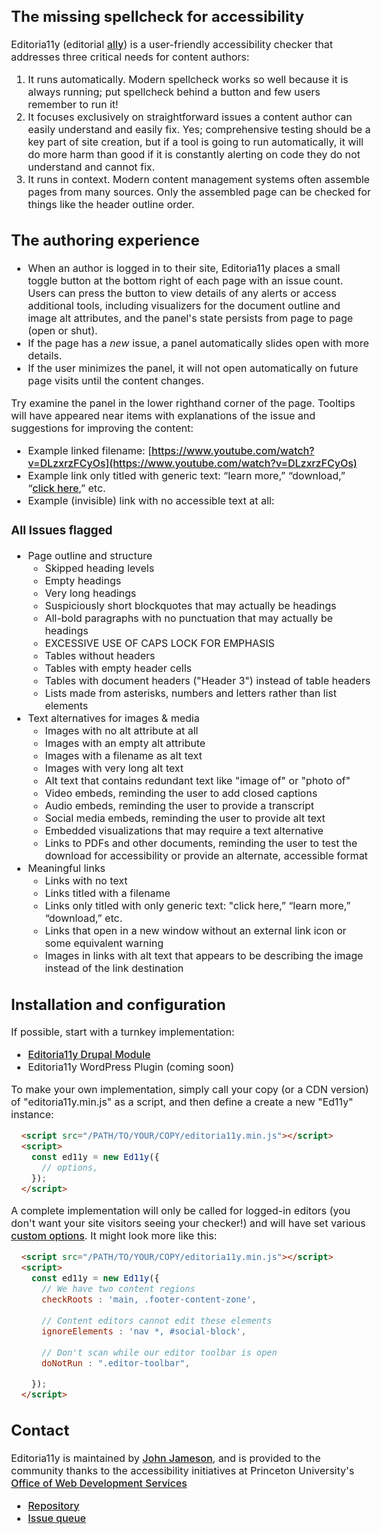 ## The missing spellcheck for accessibility
Editoria11y (editorial [ally](https://www.a11yproject.com/)) is a user-friendly accessibility checker that addresses three critical needs for content authors:

1. It runs automatically. Modern spellcheck works so well because it is always running; put spellcheck behind a button and few users remember to run it!
1. It focuses exclusively on straightforward issues a content author can easily understand and easily fix. Yes; comprehensive testing should be a key part of site creation, but if a tool is going to run automatically, it will do more harm than good if it is constantly alerting on code they do not understand and cannot fix.
1. It runs in context. Modern content management systems often assemble pages from many sources. Only the assembled page can be checked for things like the header outline order.

## The authoring experience
* When an author is logged in to their site, Editoria11y places a small toggle button at the bottom right of each page with an issue count. Users can press the button to view details of any alerts or access additional tools, including visualizers for the document outline and image alt attributes, and the panel's state persists from page to page (open or shut).
* If the page has a *new* issue, a panel automatically slides open with more details.
* If the user minimizes the panel, it will not open automatically on future page visits until the content changes.

Try examine the panel in the lower righthand corner of the page. Tooltips will have appeared near items with explanations of the issue and suggestions for improving the content:

* Example linked filename: [https://www.youtube.com/watch?v=DLzxrzFCyOs](https://www.youtube.com/watch?v=DLzxrzFCyOs)
* Example link only titled with generic text: “learn more,” “download,” “[click here](https://www.youtube.com/watch?v=DLzxrzFCyOs),” etc.
* Example (invisible) link with no accessible text at all: <a href="https://www.youtube.com/watch?v=DLzxrzFCyOs"></a>


### All Issues flagged
* Page outline and structure
  * Skipped heading levels
  * Empty headings
  * Very long headings
  * Suspiciously short blockquotes that may actually be headings
  * All-bold paragraphs with no punctuation that may actually be headings
  * EXCESSIVE USE OF CAPS LOCK FOR EMPHASIS
  * Tables without headers
  * Tables with empty header cells
  * Tables with document headers ("Header 3") instead of table headers 
  * Lists made from asterisks, numbers and letters rather than list elements
* Text alternatives for images &amp; media
  * Images with no alt attribute at all
  * Images with an empty alt attribute
  * Images with a filename as alt text
  * Images with very long alt text
  * Alt text that contains redundant text like "image of" or "photo of"
  * Video embeds, reminding the user to add closed captions
  * Audio embeds, reminding the user to provide a transcript
  * Social media embeds, reminding the user to provide alt text
  * Embedded visualizations that may require a text alternative
  * Links to PDFs and other documents, reminding the user to test the download for accessibility or provide an alternate, accessible format
* Meaningful links
  * Links with no text
  * Links titled with a filename
  * Links only titled with only generic text: "click here,” “learn more,” “download,” etc.
  * Links that open in a new window without an external link icon or some equivalent warning
  * Images in links with alt text that appears to be describing the image instead of the link destination

## Installation and configuration

If possible, start with a turnkey implementation:
* [Editoria11y Drupal Module](https://www.drupal.org/project/editoria11y)
* Editoria11y WordPress Plugin (coming soon) 

To make your own implementation, simply call your copy (or a CDN version) of "editoria11y.min.js" as a script, and then define a create a new "Ed11y" instance:

```html
  <script src="/PATH/TO/YOUR/COPY/editoria11y.min.js"></script>
  <script>
    const ed11y = new Ed11y({
      // options,
    });           
  </script>
 ```

A complete implementation will only be called for logged-in editors (you don't want your site visitors seeing your checker!) and will have set various [custom options](https://github.com/itmaybejj/editoria11y/blob/main/js/ed11y.js#L9). It might look more like this:

```html
  <script src="/PATH/TO/YOUR/COPY/editoria11y.min.js"></script>
  <script>
    const ed11y = new Ed11y({
      // We have two content regions
      checkRoots : 'main, .footer-content-zone',
            
      // Content editors cannot edit these elements
      ignoreElements : 'nav *, #social-block',
      
      // Don't scan while our editor toolbar is open
      doNotRun : ".editor-toolbar",

    });
  </script>
 ```


## Contact
Editoria11y is maintained by [John Jameson](https://www.linkedin.com/in/johnwjameson/), and is provided to the community thanks to the accessibility initiatives at Princeton University's [Office of Web Development Services](https://wds.princeton.edu/)
* [Repository](https://github.com/itmaybejj/editoria11y)
* [Issue queue](https://github.com/itmaybejj/editoria11y/issues)


<div hidden><style>
.wrapper {float:left;}
a {font-weight: 500;}
a.github {
  display: inline-block;
  height: auto;
  padding: 12px 2px 12px 32px;
}
header li {
  width: 11rem;
  height: auto;
}
body {
  font-size: 16px;
}
header {
  width: auto;
  max-width: 192px;
}
@media print, screen and (max-width: 960px) {
  header ul {
    position: relative;
  }
  header {
    width: 90vw;
    padding-right: 0;
  }
  div.wrapper {
    width: 100%;
  }
}

</style>
 <script src="{{ site.baseurl}}/dist/editoria11y.min.js"></script>
        <!-- Instantiate-->
        <script>
          const ed11y = new Ed11y({
            // Should we be polite?
            alertMode : 'assertive',
          });
        </script>
</div>
